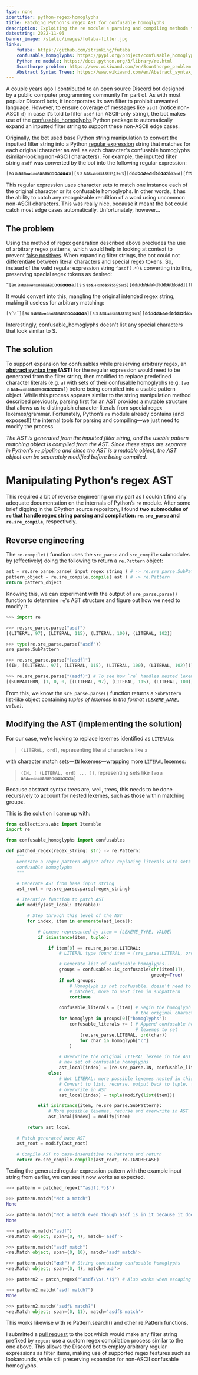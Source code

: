```yaml
---
type: none
identifier: python-regex-homoglyphs
title: Patching Python's regex AST for confusable homoglyphs
description: Exploiting the re module's parsing and compiling methods to create a better automoderator.
datestring: 2022-11-06
banner_image: /static/images/futaba-filter.jpg
links:
    futaba: https://github.com/strinking/futaba
    confusable_homoglyphs: https://pypi.org/project/confusable_homoglyphs/
    Python re module: https://docs.python.org/3/library/re.html
    Scunthorpe problem: https://www.wikiwand.com/en/Scunthorpe_problem
    Abstract Syntax Trees: https://www.wikiwand.com/en/Abstract_syntax_tree
---
```


A couple years ago I contributed to an open source Discord
[bot](https://github.com/strinking/futaba) designed by a public computer
programming community I’m part of. As with most popular Discord bots, it
incorporates its own filter to prohibit unwanted language.  However, to ensure
coverage of messages like `as𝕕f` (notice non-ASCII `𝕕`) in case it’s told to
filter `asdf` (an ASCII-only string), the bot makes use of the
[confusable_homoglyphs](https://pypi.org/project/confusable_homoglyphs/) Python
package to automatically expand an inputted filter string to support these
non-ASCII edge cases.

Originally, the bot used base Python string manipulation to convert the
inputted filter string into a Python [regular
expression](https://docs.python.org/3/library/re.html) string that matches for
each original character as well as each character's confusable homoglyphs
(similar-looking non-ASCII characters). For example, the inputted filter string
`asdf` was converted by the bot into the following regular expression:

```bash
[a⍺ａ𝐚𝑎𝒂𝒶𝓪𝔞𝕒𝖆𝖺𝗮𝘢𝙖𝚊ɑα𝛂𝛼𝜶𝝰𝞪а][sｓ𝐬𝑠𝒔𝓈𝓼𝔰𝕤𝖘𝗌𝘀𝘴𝙨𝚜ꜱƽѕꮪ𑣁𐑈][dⅾⅆ𝐝𝑑𝒅𝒹𝓭𝔡𝕕𝖉𝖽𝗱𝘥𝙙𝚍ԁᏧᑯꓒ][f𝐟𝑓𝒇𝒻𝓯𝔣𝕗𝖋𝖿𝗳𝘧𝙛𝚏ꬵꞙſẝք]
```

This regular expression uses character sets to match one instance each of the
original character or its confusable homoglyphs. In other words, it has the
ability to catch any recognizable rendition of a word using uncommon non-ASCII
characters. This was really nice, because it meant the bot could catch most
edge cases automatically. Unfortunately, however...

## The problem

Using the method of regex generation described above precludes the use of
arbitrary regex patterns, which would help in looking at context to prevent
[false positives](https://www.wikiwand.com/en/Scunthorpe_problem). When
expanding filter strings, the bot could not differentiate between literal
characters and special regex tokens. So, instead of the valid regular
expression string `^asdf(.*)$` converting into this, preserving special regex
tokens as desired:

```bash
^[a⍺ａ𝐚𝑎𝒂𝒶𝓪𝔞𝕒𝖆𝖺𝗮𝘢𝙖𝚊ɑα𝛂𝛼𝜶𝝰𝞪а][sｓ𝐬𝑠𝒔𝓈𝓼𝔰𝕤𝖘𝗌𝘀𝘴𝙨𝚜ꜱƽѕꮪ𑣁𐑈][dⅾⅆ𝐝𝑑𝒅𝒹𝓭𝔡𝕕𝖉𝖽𝗱𝘥𝙙𝚍ԁᏧᑯꓒ][f𝐟𝑓𝒇𝒻𝓯𝔣𝕗𝖋𝖿𝗳𝘧𝙛𝚏ꬵꞙſẝք](.*)$
```

It would convert into this, mangling the original intended regex string, making
it useless for arbitrary matching:

```bash
[\^˄ˆ][a⍺ａ𝐚𝑎𝒂𝒶𝓪𝔞𝕒𝖆𝖺𝗮𝘢𝙖𝚊ɑα𝛂𝛼𝜶𝝰𝞪а][sｓ𝐬𝑠𝒔𝓈𝓼𝔰𝕤𝖘𝗌𝘀𝘴𝙨𝚜ꜱƽѕꮪ𑣁𐑈][dⅾⅆ𝐝𝑑𝒅𝒹𝓭𝔡𝕕𝖉𝖽𝗱𝘥𝙙𝚍ԁᏧᑯꓒ][f𝐟𝑓𝒇𝒻𝓯𝔣𝕗𝖋𝖿𝗳𝘧𝙛𝚏ꬵꞙſẝք][\(［❨❲〔﴾][\.𝅭․‎܁‎‎܂‎꘎‎𐩐‎‎٠‎۰ꓸ][\*⁎‎٭‎∗𐌟][\)］❩❳〕﴿]$
```
<figcaption>Interestingly, confusable_homoglyphs doesn't list any special
characters that look similar to $.</figcaption>

## The solution

To support expansion for confusables while preserving arbitrary regex, an
**[abstract syntax tree](https://www.wikiwand.com/en/Abstract_syntax_tree)
(AST)** for the regular expression would need to be generated from the filter
string, then modified to replace predefined character literals (e.g. `a`) with
sets of their confusable homoglyphs (e.g. `[a⍺ａ𝐚𝑎𝒂𝒶𝓪𝔞𝕒𝖆𝖺𝗮𝘢𝙖𝚊ɑα𝛂𝛼𝜶𝝰𝞪а]`) before
being compiled into a usable pattern object. While this process appears similar
to the string manipulation method described previously, parsing first for an
AST provides a mutable structure that allows us to distinguish character
literals from special regex lexemes/grammar. Fortunately, Python’s `re` module
already contains (and exposes!!) the internal tools for parsing and
compiling—we just need to modify the process.

*The AST is generated from the inputted filter string, and the usable pattern
matching object is compiled from the AST. Since these steps are separate in
Python's `re` pipeline and since the AST is a mutable object, the AST object
can be separately modified before being compiled.*

# Manipulating Python’s regex AST

This required a bit of reverse engineering on my part as I couldn't find any
adequate documentation on the internals of Python’s `re` module. After some
brief digging in the CPython source repository, I found **two submodules of
`re` that handle regex string parsing and compilation: `re.sre_parse` and
`re.sre_compile`**, respectively.

## Reverse engineering

The `re.compile()` function uses the `sre_parse` and `sre_compile` submodules
by (effectively) doing the following to return a `re.Pattern` object:

```python
ast = re.sre_parse.parse( input_regex_string ) # -> re.sre_parse.SubPattern
pattern_object = re.sre_compile.compile( ast ) # -> re.Pattern
return pattern_object
```

Knowing this, we can experiment with the output of `sre_parse.parse()` function
to determine `re`'s AST structure and figure out how we need to modify it.

```python
>>> import re

>>> re.sre_parse.parse("asdf")
[(LITERAL, 97), (LITERAL, 115), (LITERAL, 100), (LITERAL, 102)]

>>> type(re.sre_parse.parse("asdf"))
sre_parse.SubPattern

>>> re.sre_parse.parse("[asdf]")
[(IN, [(LITERAL, 97), (LITERAL, 115), (LITERAL, 100), (LITERAL, 102)])]

>>> re.sre_parse.parse("(asdf)") # To see how `re` handles nested lexemes
[(SUBPATTERN, (1, 0, 0, [(LITERAL, 97), (LITERAL, 115), (LITERAL, 100), (LITERAL, 102)]))]
```

From this, we know the `sre_parse.parse()` function returns a `SubPattern`
list-like object containing *tuples of lexemes in the format `(LEXEME_NAME,
value)`.*

## Modifying the AST (implementing the solution)

For our case, we’re looking to replace lexemes identified as `LITERAL`s:

> `(LITERAL, ord)`, representing literal characters like `a`

with character match sets—`IN` lexemes—wrapping more `LITERAL` lexemes:

> `(IN, [ (LITERAL, ord) ... ])`, representing sets like `[a⍺ａ𝐚𝑎𝒂𝒶𝓪𝔞𝕒𝖆𝖺𝗮𝘢𝙖𝚊ɑα𝛂𝛼𝜶𝝰𝞪а]`

Because abstract syntax trees are, well, trees, this needs to be done
recursively to account for nested lexemes, such as those within matching
groups.

This is the solution I came up with:

```python
from collections.abc import Iterable
import re

from confusable_homoglyphs import confusables

def patched_regex(regex_string: str) -> re.Pattern:
    """
    Generate a regex pattern object after replacing literals with sets of
    confusable homoglyphs
    """

    # Generate AST from base input string
    ast_root = re.sre_parse.parse(regex_string)

    # Iterative function to patch AST
    def modify(ast_local: Iterable):

        # Step through this level of the AST
        for index, item in enumerate(ast_local):

            # Lexeme represented by item = (LEXEME_TYPE, VALUE)
            if isinstance(item, tuple):

                if item[0] == re.sre_parse.LITERAL:
                    # LITERAL type found item = (sre_parse.LITERAL, ord)

                    # Generate list of confusable homoglyphs...
                    groups = confusables.is_confusable(chr(item[1]),
                                                       greedy=True)
                    if not groups:
                        # Homoglyph is not confusable, doesn't need to be
                        # patched, move to next item in subpattern
                        continue

                    confusable_literals = [item] # Begin the homoglyph set with
                                                 # the original character lexeme
                    for homoglyph in groups[0]["homoglyphs"]:
                        confusable_literals += [ # Append confusable homoglyph
                                                 # lexemes to set
                            (re.sre_parse.LITERAL, ord(char))
                            for char in homoglyph["c"]
                        ]

                    # Overwrite the original LITERAL lexeme in the AST with the
                    # new set of confusable homoglyphs
                    ast_local[index] = (re.sre_parse.IN, confusable_literals)
                else:
                    # Not LITERAL; more possible lexemes nested in this one
                    # Convert to list, recurse, output back to tuple, then
                    # overwrite in AST
                    ast_local[index] = tuple(modify(list(item)))

            elif isinstance(item, re.sre_parse.SubPattern):
                # More possible lexemes, recurse and overwrite in AST
                ast_local[index] = modify(item)

        return ast_local

    # Patch generated base AST
    ast_root = modify(ast_root)

    # Compile AST to case-insensitive re.Pattern and return
    return re.sre_compile.compile(ast_root, re.IGNORECASE)
```

Testing the generated regular expression pattern with the example input string
from earlier, we can see it now works as expected.

```python
>>> pattern = patched_regex("^asdf(.*)$")

>>> pattern.match("Not a match")
None

>>> pattern.match("Not a match even though asdf is in it because it doesn't follow the regex pattern")
None

>>> pattern.match("asdf")
<re.Match object; span=(0, 4), match='asdf'>

>>> pattern.match("asdf match")
<re.Match object; span=(0, 10), match='asdf match'>

>>> pattern.match("𝜶ꮪ𝚍𝖿") # String containing confusable homoglyphs
<re.Match object; span=(0, 4), match='𝜶ꮪ𝚍𝖿'>

>>> pattern2 = patch_regex("^asdf\\$(.*)$") # Also works when escaping special characters

>>> pattern2.match("asdf match?")
None

>>> pattern2.match("asdf$ match?")
<re.Match object; span=(0, 11), match='asdf$ match'>
```
<figcaption>This works likewise with re.Pattern.search() and other re.Pattern
functions.</figcaption>

I submitted a [pull request](https://github.com/strinking/futaba/pull/368) to
the bot which would make any filter string prefixed by `regex:` use a custom
regex compilation process similar to the one above. This allows the Discord bot
to employ arbitrary regular expressions as filter items, making use of
supported regex features such as lookarounds, while still preserving expansion
for non-ASCII confusable homoglyphs.
